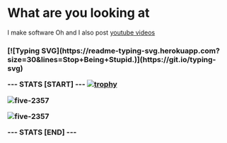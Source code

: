 <h1 align="left">What are you looking at</h1>

I make software  Oh and I also post [youtube videos](https://www.youtube.com/FaceDevStuff)

<h3 align="left">
[![Typing SVG](https://readme-typing-svg.herokuapp.com?size=30&lines=Stop+Being+Stupid.)](https://git.io/typing-svg)

--- STATS [START] ---
[![trophy](https://github-profile-trophy.vercel.app/?username=five-2357)](https://github.com/five-2357/github-profile-trophy)

![five-2357](https://github-readme-stats.vercel.app/api?username=five-2357&show_icons=true&theme=tokyonight&hide=["issues"])

![five-2357](https://github-readme-stats.vercel.app/api/top-langs?username=five-2357&show_icons=true&theme=tokyonight&layout=compact)

--- STATS [END] ---
